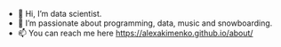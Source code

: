 - 👋 Hi, I’m data scientist. 
- 👀 I’m passionate about programming, data, music and snowboarding.
- 📫 You can reach me here https://alexakimenko.github.io/about/

<!---
alexakimenko/alexakimenko is a ✨ special ✨ repository because its `README.md` (this file) appears on your GitHub profile.
You can click the Preview link to take a look at your changes.
--->

